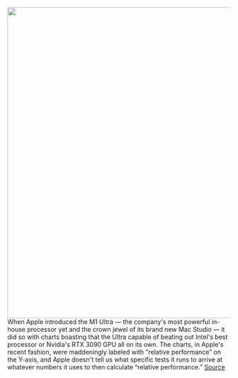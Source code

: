 <img src='https://cdn.vox-cdn.com/thumbor/eGIoDUMNtZ7TFqyasb6NnlPtgj8=/0x0:2206x1258/1200x800/filters:focal(927x453:1279x805)/cdn.vox-cdn.com/uploads/chorus_image/image/70636300/Screen_Shot_2022_03_08_at_1.26.07_PM.0.png' width='700px' /><br/>
When Apple introduced the M1 Ultra — the company's most powerful in-house processor yet and the crown jewel of its brand new Mac Studio — it did so with charts boasting that the Ultra capable of beating out Intel's best processor or Nvidia's RTX 3090 GPU all on its own. The charts, in Apple's recent fashion, were maddeningly labeled with “relative performance” on the Y-axis, and Apple doesn't tell us what specific tests it runs to arrive at whatever numbers it uses to then calculate “relative performance.”
<a href='https://www.theverge.com/2022/3/17/22982915/apple-m1-ultra-rtx-3090-comparison-specs-charts-cpu-gpu-performance'> Source <a/>